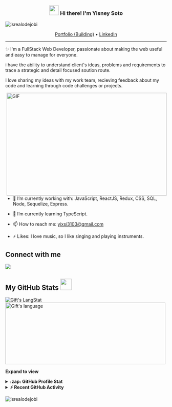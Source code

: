 <!-- Heading -->
<h3 align="center"><img src = "https://raw.githubusercontent.com/MartinHeinz/MartinHeinz/master/wave.gif" width = 30px> Hi there! I'm Yisney Soto</h3>

<!-- Profile Views -->

<p align="left"> <img src="https://komarev.com/ghpvc/?username=lauragift21&label=Profile%20views&color=0e75b6&style=flat" alt="isrealodejobi" />
</p>

<p align="center">
  <a href="https://www.myportfolio.com">Portfolio (Building)</a> •
  <a href="https://www.linkedin.com/in/yisney-soto/">LinkedIn</a>
</p>

 <!-- About section -->

---
✨ I'm a FullStack Web Developer, passionate about making the web useful and easy to manage for everyone. 

i have the ability to understand client's ideas, problems and requirements to trace a strategic and detail focused soution route.

I love sharing my ideas with my work team, recieving feedback about my code and learning through code challenges or projects.


<!-- code gif-->
<img align="right" alt="GIF" src="./code.gif" width="500" height="320" />
   

- 🔭 I’m currently working with: JavaScript, ReactJS, Redux, CSS, SQL, Node, Sequelize, Express.

- 🌱 I’m currently learning TypeScript.

- 📫 How to reach me: yixsi3103@gmail.com

- ⚡ Likes: I love music, so I like singing and playing instruments.

<!-- About section: END -->


<!-- Conecct section -->

<h2>Connect with me </h3>
    <p>
        <a href="https://www.linkedin.com/in/yisney-soto/"><img src="https://img.shields.io/badge/-Gift%20Egwuenu%20-blue?style=plastic&amp;labelColor=blue&amp;logo=LinkedIn&amp; alt="LinkedIn Badge"></a> 
   </p>

 <!-- Conecct section: END -->
 
  <!-- GitHub section -->

 ##  My GitHub Stats <img src = "https://i.pinimg.com/originals/65/c4/f4/65c4f452571be1261e9c623f7da488ac.gif" width = 35px> 
 
 <div>
   <img align="center" src="https://github-readme-streak-stats.herokuapp.com/?user=Yixsi" alt="Gift's LangStat" />
  <img align="center" src="https://github-readme-stats.vercel.app/api/top-langs?username=Yixsi&langs_count=10&show_icons=true&locale=en&layout=compact&theme=light" alt="Gift's language" height="192px"  width="500px"/>
</div>

**Expand to view**
<details>
  <summary><b>:zap: GitHub Profile Stat</b></summary>
  <img src="https://github-readme-stats.anuraghazra1.vercel.app/api?username=Yixsi&show_icons=true" />
</details>
<details>
  <summary><b>⚡ Recent GitHub Activity</b></summary>
  <br/>
   <a href="https://github.com/Yixsi"><img alt="Gift Activity Graph" src="https://activity-graph.herokuapp.com/graph?username=Yixsi&custom_title=Yixsi%20Contribution%20Graph&theme=react-dark" /></a>
  <br/>
</details>

<!-- GitHub section: END -->

<!-- Profile Views -->

<p align="left"> <img src="https://komarev.com/ghpvc/?username=Yixsi&label=Profile%20views&color=0e75b6&style=flat" alt="isrealodejobi" />
</p>

<!-- THE END -->

